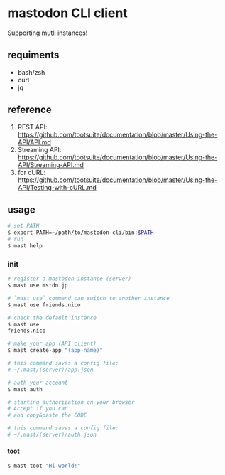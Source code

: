 # mastodon CLI client

Supporting mutli instances!

## requiments

- bash/zsh
- curl
- jq

## reference

1. REST API: https://github.com/tootsuite/documentation/blob/master/Using-the-API/API.md
1. Streaming API: https://github.com/tootsuite/documentation/blob/master/Using-the-API/Streaming-API.md
1. for cURL: https://github.com/tootsuite/documentation/blob/master/Using-the-API/Testing-with-cURL.md

## usage

```bash
# set PATH
$ export PATH=~/path/to/mastodon-cli/bin:$PATH
# run
$ mast help
```

### init

```bash
# register a mastodon instance (server)
$ mast use mstdn.jp

# `mast use` command can switch to another instance
$ mast use friends.nico

# check the default instance
$ mast use
friends.nico

# make your app (API client)
$ mast create-app "(app-name)"

# this command saves a config file:
# ~/.mast/(server)/app.json

# auth your account
$ mast auth

# starting authorization on your browser
# Accept if you can
# and copy&paste the CODE

# this command saves a config file:
# ~/.mast/(server)/auth.json

```

#### toot

```bash
$ mast toot "Hi world!"
```

